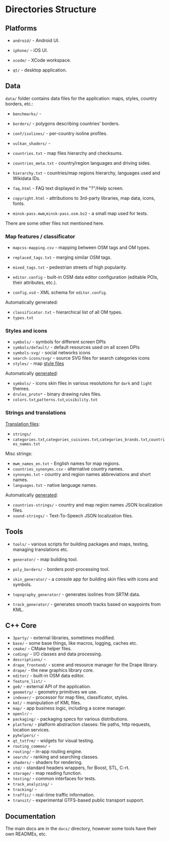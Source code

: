 # Directories Structure

## Platforms
- `android/` - Android UI.

- `iphone/` - iOS UI.
- `xcode/` - XCode workspace.

- `qt/` - desktop application.

## Data

`data/` folder contains data files for the application: maps, styles, country borders, etc.:

- `benchmarks/` -
- `borders/` - polygons describing countries' borders.
- `conf/isolines/` - per-country isoline profiles.
- `vulkan_shaders/` -

- `countries.txt` - map files hierarchy and checksums.
- `countries_meta.txt` - country/region languages and driving sides.
- `hierarchy.txt` - countries/map regions hierarchy, languages used and Wikidata IDs.

- `faq.html` - FAQ text displayed in the "?"/Help screen.
- `copyright.html` - attributions to 3rd-party libraries, map data, icons, fonts.

- `minsk-pass.mwm`,`minsk-pass.osm.bz2` - a small map used for tests.

There are some other files not mentioned here.

### Map features / classificator

- `mapcss-mapping.csv` - mapping between OSM tags and OM types.
- `replaced_tags.txt` - merging similar OSM tags.
- `mixed_tags.txt` - pedestrian streets of high popularity.

- `editor.config` - built-in OSM data editor configuration (editable POIs, their attributes, etc.).
- `config.xsd` - XML schema for `editor.config`.

Automatically generated:
- `classificator.txt` - hierarchical list of all OM types.
- `types.txt`

### Styles and icons

- `symbols/` - symbols for different screen DPIs
- `symbols/default/` - default resources used on all sceen DPIs
- `symbols-svg/` - social networks icons
- `search-icons/svg/` - source SVG files for search categories icons
- `styles/` - map [style files](STYLES.md#files)

Automatically [generated](STYLES.md#technical-details):
- `symbols/` - icons skin files in various resolutions for `dark` and `light` themes.
- `drules_proto*` - binary drawing rules files.
- `colors.txt`,`patterns.txt`,`visibility.txt`

### Strings and translations

[Translation files](TRANSLATIONS.md#translation-files):
- `strings/`
- `categories.txt`,`categories_cuisines.txt`,`categories_brands.txt`,`countries_names.txt`

Misc strings:
- `mwm_names_en.txt` - English names for map regions.
- `countries_synonyms.csv` - alternative country names.
- `synonyms.txt` - country and region names abbreviations and short names.
- `languages.txt` - native language names.

Automatically [generated](TRANSLATIONS.md#technical-details):
- `countries-strings/` - country and map region names JSON localization files.
- `sound-strings/` - Text-To-Speech JSON localization files.

## Tools
- `tools/` - various scripts for building packages and maps, testing, managing translations etc.

- `generator/` - map building tool.
- `poly_borders/` - borders post-processing tool.
- `skin_generator/` - a console app for building skin files with icons and symbols.
- `topography_generator/` - generates isolines from SRTM data.
- `track_generator/` - generates smooth tracks based on waypoints from KML.

## C++ Core

- `3party/` - external libraries, sometimes modified.
- `base/` - some base things, like macros, logging, caches etc.
- `cmake/` - CMake helper files.
- `coding/` - I/O classes and data processing.
- `descriptions/` -
- `drape_frontend/` - scene and resource manager for the Drape library.
- `drape/` - the new graphics library core.
- `editor/` - built-in OSM data editor.
- `feature_list/` -
- `ge0/` - external API of the application.
- `geometry/` - geometry primitives we use.
- `indexer/` - processor for map files, classificator, styles.
- `kml/` - manipulation of KML files.
- `map/` - app business logic, including a scene manager.
- `openlr/` -
- `packaging/` - packaging specs for various distributions.
- `platform/` - platform abstraction classes: file paths, http requests, location services.
- `pyhelpers/` -
- `qt_tstfrm/` - widgets for visual testing.
- `routing_common/` -
- `routing/` - in-app routing engine.
- `search/` - ranking and searching classes.
- `shaders/` - shaders for rendering.
- `std/` - standard headers wrappers, for Boost, STL, C-rt.
- `storage/` - map reading function.
- `testing/` - common interfaces for tests.
- `track_analyzing/` -
- `tracking/` -
- `traffic/` - real-time traffic information.
- `transit/` - experimental GTFS-based public transport support.

## Documentation

The main docs are in the `docs/` directory, however some tools have their own READMEs, etc.
